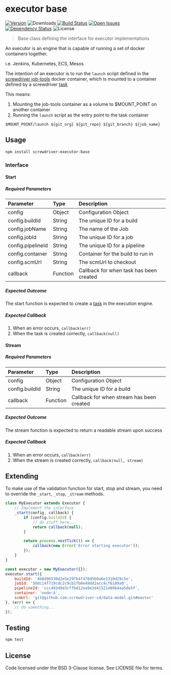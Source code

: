 # executor base
[![Version][npm-image]][npm-url] ![Downloads][downloads-image] [![Build Status][wercker-image]][wercker-url] [![Open Issues][issues-image]][issues-url] [![Dependency Status][daviddm-image]][daviddm-url] ![License][license-image]

> Base class defining the interface for executor implementations

An executor is an engine that is capable of running a set of docker containers together.

i.e. Jenkins, Kubernetes, ECS, Mesos

The intention of an executor is to run the `launch` script defined in the [screwdriver job-tools] docker container, which is mounted to a container defined by a screwdriver [task]

This means:

1. Mounting the job-tools container as a volume to $MOUNT_POINT on another container
2. Running the `launch` script as the entry point to the task container
```
$MOUNT_POINT/launch ${git_org} ${git_repo} ${git_branch} ${job_name}
```

## Usage

```bash
npm install screwdriver-executor-base
```

### Interface
#### Start
##### Required Parameters
| Parameter        | Type  |  Description |
| :-------------   | :---- | :-------------|
| config        | Object | Configuration Object |
| config.buildId | String | The unique ID for a build |
| config.jobName | String | The name of the Job |
| config.jobId | String | The unique ID for a job |
| config.pipelineId | String | The unique ID for a pipeline |
| config.container | String | Container for the build to run in |
| config.scmUrl | String | The scmUrl to checkout |
| callback | Function | Callback for when task has been created |

##### Expected Outcome
The start function is expected to create a [task] in the execution engine.

##### Expected Callback
1. When an error occurs, `callback(err)`
2. When the task is created correctly, `callback(null)`

#### Stream
##### Required Parameters
| Parameter        |  Type  | Description |
| :-------------   | :----- | :-------------|
| config           | Object | Configuration Object |
| config.buildId   | String | The unique ID for a build |
| callback         | Function | Callback for when stream has been created |

##### Expected Outcome
The stream function is expected to return a readable stream upon success

##### Expected Callback
1. When an error occurs, `callback(err)`
2. When the stream is created correctly, `callback(null, stream)`

## Extending
To make use of the validation function for start, stop and stream, you need to
override the `_start`, `_stop`, `_stream` methods.

```js
class MyExecutor extends Executor {
    // Implement the interface
    _start(config, callback) {
        if (config.buildId) {
            // do stuff here...
            return callback(null);
        }

        return process.nextTick(() => {
            callback(new Error('Error starting executor'));
        });
    }
}

const executor = new MyExecutor({});
executor.start({
    buildId: '4b8d9b530d2e5e297b4f470d5b0a6e1310d29c5e',
    jobId: '50dc14f719cdc2c9cb1fb0e49dd2acc4cf6189a0',
    pipelineId: 'ccc49349d3cffbd12ea9e3d41521480b4aa5de5f',
    container: 'node:4',
    scmUrl: 'git@github.com:screwdriver-cd/data-model.git#master'
}, (err) => {
    // do something...
});
```

## Testing

```bash
npm test
```

## License

Code licensed under the BSD 3-Clause license. See LICENSE file for terms.

[npm-image]: https://img.shields.io/npm/v/screwdriver-executor-base.svg
[npm-url]: https://npmjs.org/package/screwdriver-executor-base
[downloads-image]: https://img.shields.io/npm/dt/screwdriver-executor-base.svg
[license-image]: https://img.shields.io/npm/l/screwdriver-executor-base.svg
[issues-image]: https://img.shields.io/github/issues/screwdriver-cd/executor-base.svg
[issues-url]: https://github.com/screwdriver-cd/executor-base/issues
[wercker-image]: https://app.wercker.com/status/a520b28caca342b4419caa09a8875607
[wercker-url]: https://app.wercker.com/project/bykey/a520b28caca342b4419caa09a8875607
[daviddm-image]: https://david-dm.org/screwdriver-cd/executor-base.svg?theme=shields.io
[daviddm-url]: https://david-dm.org/screwdriver-cd/executor-base
[task]: https://github.com/screwdriver-cd/data-schema/blob/master/model/task.js
[screwdriver job-tools]: https://github.com/screwdriver-cd/job-tools
